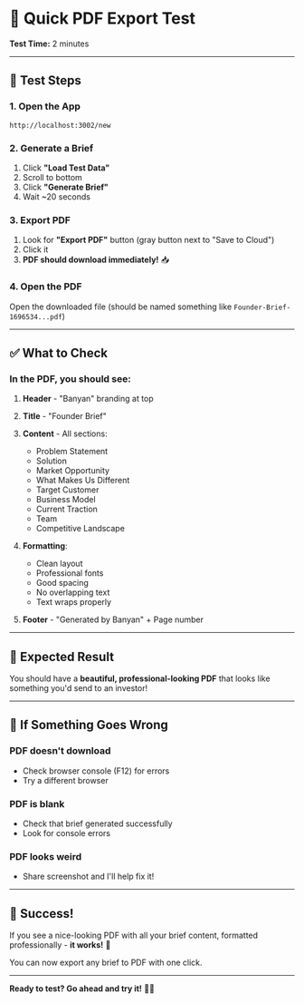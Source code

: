 # 📄 Quick PDF Export Test

**Test Time:** 2 minutes

---

## 🧪 Test Steps

### 1. Open the App
```
http://localhost:3002/new
```

### 2. Generate a Brief
1. Click **"Load Test Data"**
2. Scroll to bottom
3. Click **"Generate Brief"**
4. Wait ~20 seconds

### 3. Export PDF
1. Look for **"Export PDF"** button (gray button next to "Save to Cloud")
2. Click it
3. **PDF should download immediately!** 📥

### 4. Open the PDF
Open the downloaded file (should be named something like `Founder-Brief-1696534...pdf`)

---

## ✅ What to Check

### In the PDF, you should see:

1. **Header** - "Banyan" branding at top
2. **Title** - "Founder Brief"
3. **Content** - All sections:
   - Problem Statement
   - Solution
   - Market Opportunity
   - What Makes Us Different
   - Target Customer
   - Business Model
   - Current Traction
   - Team
   - Competitive Landscape

4. **Formatting**:
   - Clean layout
   - Professional fonts
   - Good spacing
   - No overlapping text
   - Text wraps properly

5. **Footer** - "Generated by Banyan" + Page number

---

## 🎯 Expected Result

You should have a **beautiful, professional-looking PDF** that looks like something you'd send to an investor!

---

## 🐛 If Something Goes Wrong

### PDF doesn't download
- Check browser console (F12) for errors
- Try a different browser

### PDF is blank
- Check that brief generated successfully
- Look for console errors

### PDF looks weird
- Share screenshot and I'll help fix it!

---

## 🎉 Success!

If you see a nice-looking PDF with all your brief content, formatted professionally - **it works!** 🚀

You can now export any brief to PDF with one click.

---

**Ready to test? Go ahead and try it!** 📄✨

